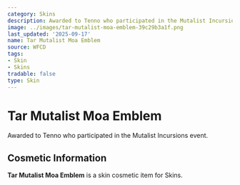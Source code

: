 ```yaml
---
category: Skins
description: Awarded to Tenno who participated in the Mutalist Incursions event.
image: ../images/tar-mutalist-moa-emblem-39c29b3a1f.png
last_updated: '2025-09-17'
name: Tar Mutalist Moa Emblem
source: WFCD
tags:
- Skin
- Skins
tradable: false
type: Skin
---
```


# Tar Mutalist Moa Emblem

Awarded to Tenno who participated in the Mutalist Incursions event.

## Cosmetic Information

**Tar Mutalist Moa Emblem** is a skin cosmetic item for Skins.

